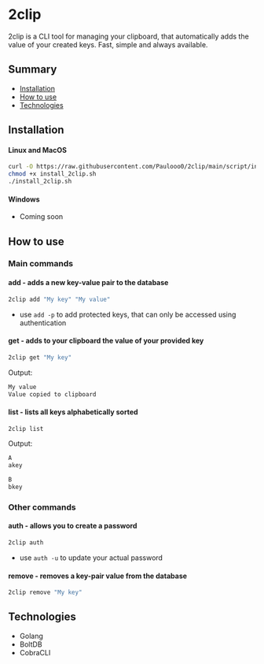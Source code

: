 # 2clip

2clip is a CLI tool for managing your clipboard, that automatically adds the value of your created keys. Fast, simple and always available.

## Summary
* [Installation](#installation)
* [How to use](#how-to-use)
* [Technologies](#technologies)

<h2 id="installation">Installation</h2>

#### Linux and MacOS
   ```sh
   curl -O https://raw.githubusercontent.com/Paulooo0/2clip/main/script/install_2clip.sh
   chmod +x install_2clip.sh
   ./install_2clip.sh
   ```

#### Windows
* Coming soon

<h2 id="how-to-use">How to use</h2>

### Main commands
#### add - adds a new key-value pair to the database
```bash
2clip add "My key" "My value"
```
* use `add -p` to add protected keys, that can only be accessed using authentication
#### get - adds to your clipboard the value of your provided key
```bash
2clip get "My key"
```
Output:
```bash
My value
Value copied to clipboard
```
#### list - lists all keys alphabetically sorted
```bash
2clip list
```
Output:
```bash
A
akey

B
bkey
```

### Other commands
#### auth - allows you to create a password
```bash
2clip auth
```
* use `auth -u` to update your actual password
#### remove - removes a key-pair value from the database
```bash
2clip remove "My key"
```

<h2 id="technologies">Technologies</h2>

* Golang
* BoltDB
* CobraCLI
